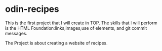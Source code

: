 # odin-recipes
This is the first project that I will create in TOP. 
The skills that I will perform is the HTML Foundation:links,images,use of elements, and git commit messages.

The Project is about creating a website of recipes.

